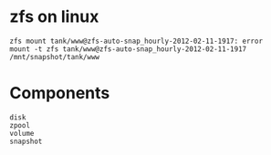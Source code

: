 # zfs on linux
```
zfs mount tank/www@zfs-auto-snap_hourly-2012-02-11-1917: error
mount -t zfs tank/www@zfs-auto-snap_hourly-2012-02-11-1917 /mnt/snapshot/tank/www
```

# Components
```
disk
zpool
volume 
snapshot
```

